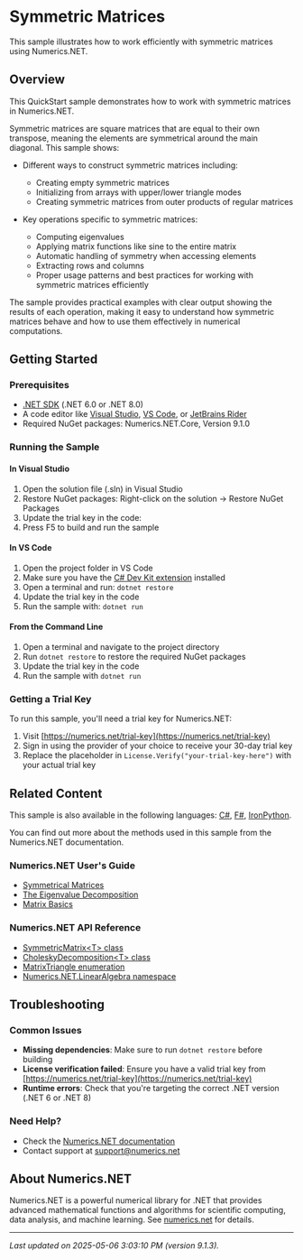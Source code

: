 # Symmetric Matrices

This sample illustrates how to work efficiently with symmetric matrices using Numerics.NET.

## Overview

This QuickStart sample demonstrates how to work with symmetric matrices in Numerics.NET.

Symmetric matrices are square matrices that are equal to their own transpose, meaning the elements are 
symmetrical around the main diagonal. This sample shows:

- Different ways to construct symmetric matrices including:
  - Creating empty symmetric matrices
  - Initializing from arrays with upper/lower triangle modes
  - Creating symmetric matrices from outer products of regular matrices

- Key operations specific to symmetric matrices:
  - Computing eigenvalues
  - Applying matrix functions like sine to the entire matrix
  - Automatic handling of symmetry when accessing elements
  - Extracting rows and columns
  - Proper usage patterns and best practices for working with symmetric matrices efficiently

The sample provides practical examples with clear output showing the results of each operation,
making it easy to understand how symmetric matrices behave and how to use them effectively in
numerical computations.


## Getting Started

### Prerequisites

- [.NET SDK](https://dotnet.microsoft.com/download) (.NET 6.0 or .NET 8.0)
- A code editor like [Visual Studio](https://visualstudio.microsoft.com/), [VS Code](https://code.visualstudio.com/), or [JetBrains Rider](https://www.jetbrains.com/rider/)
- Required NuGet packages: Numerics.NET.Core, Version 9.1.0

### Running the Sample

#### In Visual Studio
1. Open the solution file (.sln) in Visual Studio
2. Restore NuGet packages: Right-click on the solution → Restore NuGet Packages
3. Update the trial key in the code:
4. Press F5 to build and run the sample

#### In VS Code

1. Open the project folder in VS Code
2. Make sure you have the [C# Dev Kit extension](https://marketplace.visualstudio.com/items?itemName=ms-dotnettools.csdevkit) installed
3. Open a terminal and run: `dotnet restore`
4. Update the trial key in the code 
5. Run the sample with: `dotnet run`

#### From the Command Line

1. Open a terminal and navigate to the project directory
2. Run `dotnet restore` to restore the required NuGet packages
3. Update the trial key in the code
4. Run the sample with `dotnet run`

### Getting a Trial Key

To run this sample, you'll need a trial key for Numerics.NET:

1. Visit [https://numerics.net/trial-key](https://numerics.net/trial-key)
2. Sign in using the provider of your choice to receive your 30-day trial key
3. Replace the placeholder in `License.Verify("your-trial-key-here")` with your actual trial key

## Related Content

This sample is also available in the following languages: 
[C#](https://github.com/NumericsDotNet/quickstart-csharp/tree/net462/linear-algebra/matrices/symmetric-matrices), [F#](https://github.com/NumericsDotNet/quickstart-fsharp/tree/net462/linear-algebra/matrices/symmetric-matrices), [IronPython](https://github.com/NumericsDotNet/quickstart-ironpython/tree/net462/linear-algebra/matrices/symmetric-matrices).

You can find out more about the methods used in this sample from the Numerics.NET documentation.

### Numerics.NET User's Guide

- [Symmetrical Matrices](https://numerics.net/documentation/latest/vector-and-matrix/structured-matrix-types/symmetrical-matrices)
- [The Eigenvalue Decomposition](https://numerics.net/documentation/latest/vector-and-matrix/matrix-decompositions/eigenvalue-decomposition)
- [Matrix Basics](https://numerics.net/documentation/latest/vector-and-matrix/matrices/matrix-basics)

### Numerics.NET API Reference

- [SymmetricMatrix&lt;T&gt; class](https://numerics.net/documentation/latest/reference/numerics.net.linearalgebra.symmetricmatrix-1)
- [CholeskyDecomposition&lt;T&gt; class](https://numerics.net/documentation/latest/reference/numerics.net.linearalgebra.choleskydecomposition-1)
- [MatrixTriangle enumeration](https://numerics.net/documentation/latest/reference/numerics.net.matrixtriangle)
- [Numerics.NET.LinearAlgebra namespace](https://numerics.net/documentation/latest/reference/numerics.net.linearalgebra)


## Troubleshooting

### Common Issues

- **Missing dependencies**: Make sure to run `dotnet restore` before building
- **License verification failed**: Ensure you have a valid trial key from [https://numerics.net/trial-key](https://numerics.net/trial-key)
- **Runtime errors**: Check that you're targeting the correct .NET version (.NET 6 or .NET 8)

### Need Help?

- Check the [Numerics.NET documentation](https://numerics.net/documentation/)
- Contact support at [support@numerics.net](mailto:support@numerics.net?subject=SymmetricMatrices%20QuickStart%20Sample%20%28Visual+Basic%29)

## About Numerics.NET

Numerics.NET is a powerful numerical library for .NET that provides advanced mathematical 
functions and algorithms for scientific computing, data analysis, and machine learning.
See [numerics.net](https://numerics.net) for details.

---

_Last updated on 2025-05-06 3:03:10 PM (version 9.1.3)._
